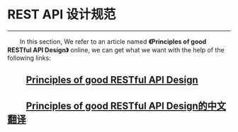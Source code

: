 # REST API 设计规范

---

&emsp;&emsp;In this section, We refer to an article named **《Principles of good RESTful API Design》** online, we can get what we want with the help of the following links: 

## &emsp;&emsp;[Principles of good RESTful API Design][1]

## &emsp;&emsp;[Principles of good RESTful API Design的中文翻译][2]


  [1]: https://codeplanet.io/principles-good-restful-api-design/
  [2]: https://blog.csdn.net/houjixin/article/details/54315835
  
